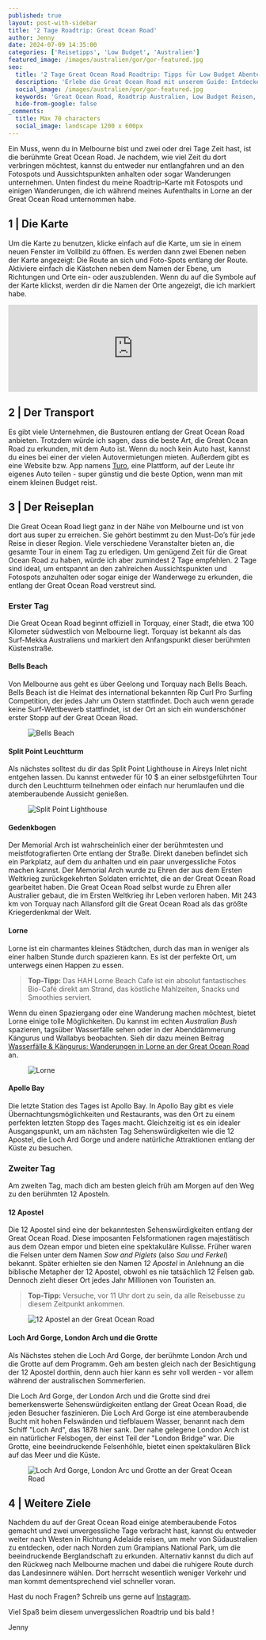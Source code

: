 ```yaml
---
published: true
layout: post-with-sidebar
title: '2 Tage Roadtrip: Great Ocean Road'
author: Jenny
date: 2024-07-09 14:35:00
categories: ['Reisetipps', 'Low Budget', 'Australien']
featured_image: /images/australien/gor/gor-featured.jpg
seo:
  title: '2 Tage Great Ocean Road Roadtrip: Tipps für Low Budget Abenteuer und Sehenswürdigkeiten'
  description: 'Erlebe die Great Ocean Road mit unserem Guide: Entdecke die 12 Apostel, Bells Beach, Lorne und Apollo Bay. Ideal für Low Budget Reisende und Abenteurer!'
  social_image: /images/australien/gor/gor-featured.jpg
  keywords: 'Great Ocean Road, Roadtrip Australien, Low Budget Reisen, 12 Apostel, Bells Beach, Lorne Wanderungen, Split Point Leuchtturm, Loch Ard Gorge, Apollo Bay, 2 Tage Roadtrip Great Ocean Road'
  hide-from-google: false
_comments:
  title: Max 70 characters
  social_image: landscape 1200 x 600px
---
```

Ein Muss, wenn du in Melbourne bist und zwei oder drei Tage Zeit hast, ist die berühmte Great Ocean Road. Je nachdem, wie viel Zeit du dort verbringen möchtest, kannst du entweder nur entlangfahren und an den Fotospots und Aussichtspunkten anhalten oder sogar Wanderungen unternehmen. Unten findest du meine Roadtrip-Karte mit Fotospots und einigen Wanderungen, die ich während meines Aufenthalts in Lorne an der Great Ocean Road unternommen habe.

## 1 | Die Karte 
Um die Karte zu benutzen, klicke einfach auf die Karte, um sie in einem neuen Fenster im Vollbild zu öffnen. Es werden dann zwei Ebenen neben der Karte angezeigt: Die Route an sich und Foto-Spots entlang der Route. Aktiviere einfach die Kästchen neben dem Namen der Ebene, um Richtungen und Orte ein- oder auszublenden. Wenn du auf die Symbole auf der Karte klickst, werden dir die Namen der Orte angezeigt, die ich markiert habe.

<!-- embed google map responsively  -->
<section>
<style>
  .google-maps {
    position: relative;
    padding-bottom: 35%; // This is the aspect ratio
    height: 0;
    overflow: hidden;
  }
  .google-maps iframe {
    position: absolute;
    top: 0;
    left: 0;
    width: 100% !important;
    height: 100% !important;
  }
</style>

<div class="google-maps">
  <iframe
    src="https://www.google.com/maps/d/u/0/embed?mid=1uEgCl0JxuoRCHb_mISjE-wAh-7D0WXA9&ehbc=2E312F"
    width="640"
    height="480"
    style="border:0;"
    allowfullscreen=""
    loading="lazy"
  ></iframe>
  </div>
  </section>

## 2 | Der Transport 
Es gibt viele Unternehmen, die Bustouren entlang der Great Ocean Road anbieten. Trotzdem würde ich sagen, dass die beste Art, die Great Ocean Road zu erkunden, mit dem Auto ist. Wenn du noch kein Auto hast, kannst du eines bei einer der vielen Autovermietungen mieten. Außerdem gibt es eine Website bzw. App namens [Turo](https://turo.com/), eine Plattform, auf der Leute ihr eigenes Auto teilen - super günstig und die beste Option, wenn man mit einem kleinen Budget reist.

## 3 | Der Reiseplan
Die Great Ocean Road liegt ganz in der Nähe von Melbourne und ist von dort aus super zu erreichen. Sie gehört bestimmt zu den Must-Do’s für jede Reise in dieser Region. Viele verschiedene Veranstalter bieten an, die gesamte Tour in einem Tag zu erledigen. Um genügend Zeit für die Great Ocean Road zu haben, würde ich aber zumindest 2 Tage empfehlen. 2 Tage sind ideal, um entspannt an den zahlreichen Aussichtspunkten und Fotospots anzuhalten oder sogar einige der Wanderwege zu erkunden, die entlang der Great Ocean Road verstreut sind.

### Erster Tag
Die Great Ocean Road beginnt offiziell in Torquay, einer Stadt, die etwa 100 Kilometer südwestlich von Melbourne liegt. Torquay ist bekannt als das Surf-Mekka Australiens und markiert den Anfangspunkt dieser berühmten Küstenstraße. 

#### Bells Beach 
Von Melbourne aus geht es über Geelong und Torquay nach Bells Beach. Bells Beach ist die Heimat des international bekannten Rip Curl Pro Surfing Competition, der jedes Jahr um Ostern stattfindet. Doch auch wenn gerade keine Surf-Wettbewerb stattfindet, ist der Ort an sich ein wunderschöner erster Stopp auf der Great Ocean Road.

<figure class="img1">
 	<img src="/images/australien/gor/gor-3.jpg" alt="Bells Beach">
</figure>

#### Split Point Leuchtturm 
Als nächstes solltest du dir das Split Point Lighthouse in Aireys Inlet nicht entgehen lassen. Du kannst entweder für 10 $ an einer selbstgeführten Tour durch den Leuchtturm teilnehmen oder einfach nur herumlaufen und die atemberaubende Aussicht genießen.

<figure class="img1">
 	<img src="/images/australien/gor/gor-11.jpg" alt="Split Point Lighthouse">
</figure>

#### Gedenkbogen 
Der Memorial Arch ist wahrscheinlich einer der berühmtesten und meistfotografierten Orte entlang der Straße. Direkt daneben befindet sich ein Parkplatz, auf dem du anhalten und ein paar unvergessliche Fotos machen kannst.
Der Memorial Arch wurde zu Ehren der aus dem Ersten Weltkrieg zurückgekehrten Soldaten errichtet, die an der Great Ocean Road gearbeitet haben. Die Great Ocean Road selbst wurde zu Ehren aller Australier gebaut, die im Ersten Weltkrieg ihr Leben verloren haben. Mit 243 km von Torquay nach Allansford gilt die Great Ocean Road als das größte Kriegerdenkmal der Welt.

#### Lorne 
Lorne ist ein charmantes kleines Städtchen, durch das man in weniger als einer halben Stunde durch spazieren kann. Es ist der perfekte Ort, um unterwegs einen Happen zu essen. 

> **Top-Tipp:** Das HAH Lorne Beach Cafe ist ein absolut fantastisches Bio-Café direkt am Strand, das köstliche Mahlzeiten, Snacks und Smoothies serviert.

Wenn du einen Spaziergang oder eine Wanderung machen möchtest, bietet Lorne einige tolle Möglichkeiten. Du kannst im echten *Australian Bush* spazieren, tagsüber Wasserfälle sehen oder in der Abenddämmerung Kängurus und Wallabys beobachten. Sieh dir dazu meinen Beitrag [Wasserfälle & Kängurus: Wanderungen in Lorne an der Great Ocean Road](2019-07-15-wanderungen-in-lorne) an.

<figure class="img1">
 	<img src="/images/australien/gor/gor-9.jpg" alt="Lorne">
</figure>

#### Apollo Bay 
Die letzte Station des Tages ist Apollo Bay. In Apollo Bay gibt es viele Übernachtungsmöglichkeiten und Restaurants, was den Ort zu einem perfekten letzten Stopp des Tages macht. Gleichzeitig ist es ein idealer Ausgangspunkt, um am nächsten Tag Sehenswürdigkeiten wie die 12 Apostel, die Loch Ard Gorge und andere natürliche Attraktionen entlang der Küste zu besuchen.

### Zweiter Tag 
Am zweiten Tag, mach dich am besten gleich früh am Morgen auf den Weg zu den berühmten 12 Aposteln.

#### 12 Apostel
Die 12 Apostel sind eine der bekanntesten Sehenswürdigkeiten entlang der Great Ocean Road. Diese imposanten Felsformationen ragen majestätisch aus dem Ozean empor und bieten eine spektakuläre Kulisse. Früher waren die Felsen unter dem Namen *Sow and Piglets* (also *Sau und Ferkel*) bekannt. Später erhielten sie den Namen *12 Apostel* in Anlehnung an die biblische Metapher der 12 Apostel, obwohl es nie tatsächlich 12 Felsen gab. Dennoch zieht dieser Ort jedes Jahr Millionen von Touristen an.

> **Top-Tipp:** Versuche, vor 11 Uhr dort zu sein, da alle Reisebusse zu diesem Zeitpunkt ankommen.

<figure class="img1">
 	<img src="/images/australien/gor/gor-2.jpg" alt="12 Apostel an der Great Ocean Road">
</figure>

#### Loch Ard Gorge, London Arch und die Grotte 
Als Nächstes stehen die Loch Ard Gorge, der berühmte London Arch und die Grotte auf dem Programm. Geh am besten gleich nach der Besichtigung der 12 Apostel dorthin, denn auch hier kann es sehr voll werden - vor allem während der australischen Sommerferien.

Die Loch Ard Gorge, der London Arch und die Grotte sind drei bemerkenswerte Sehenswürdigkeiten entlang der Great Ocean Road, die jeden Besucher faszinieren. Die Loch Ard Gorge ist eine atemberaubende Bucht mit hohen Felswänden und tiefblauem Wasser, benannt nach dem Schiff "Loch Ard", das 1878 hier sank. Der nahe gelegene London Arch ist ein natürlicher Felsbogen, der einst Teil der "London Bridge" war. Die Grotte, eine beeindruckende Felsenhöhle, bietet einen spektakulären Blick auf das Meer und die Küste.

<figure class="img1">
 	<img src="/images/australien/gor/gor-5.jpg" alt="Loch Ard Gorge, London Arc und Grotte an der Great Ocean Road">
</figure>

## 4 | Weitere Ziele
Nachdem du auf der Great Ocean Road einige atemberaubende Fotos gemacht und zwei unvergessliche Tage verbracht hast,  kannst du entweder weiter nach Westen in Richtung Adelaide reisen, um mehr von Südaustralien zu entdecken, oder nach Norden zum Grampians National Park, um die beeindruckende Berglandschaft zu erkunden. Alternativ kannst du dich auf den Rückweg nach Melbourne machen und dabei die ruhigere Route durch das Landesinnere wählen. Dort herrscht wesentlich weniger Verkehr und man kommt dementsprechend viel schneller voran.

Hast du noch Fragen? Schreib uns gerne auf [Instagram](https://instagram.com/onememorypermile).

Viel Spaß beim diesem unvergesslichen Roadtrip und bis bald !
<p class="signature">Jenny</p>